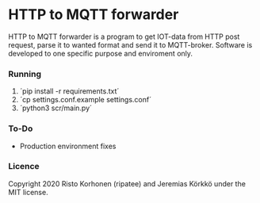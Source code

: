 # HTTP to MQTT forwarder
HTTP to MQTT forwarder is a program to get IOT-data from HTTP post request, parse it to wanted format and send it to MQTT-broker. Software is developed to one specific purpose and enviroment only.

### Running

1. ´pip install -r requirements.txt´
2. ´cp settings.conf.example settings.conf´
3. ´python3 scr/main.py´

### To-Do
- Production environment fixes

### Licence

Copyright 2020 Risto Korhonen (ripatee) and Jeremias Körkkö under the MIT license.